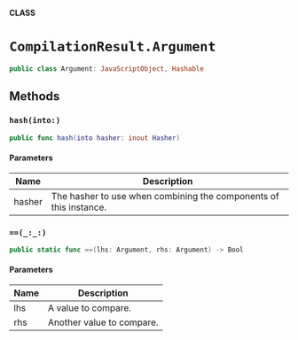 **CLASS**

# `CompilationResult.Argument`

```swift
public class Argument: JavaScriptObject, Hashable
```

## Methods
### `hash(into:)`

```swift
public func hash(into hasher: inout Hasher)
```

#### Parameters

| Name | Description |
| ---- | ----------- |
| hasher | The hasher to use when combining the components of this instance. |

### `==(_:_:)`

```swift
public static func ==(lhs: Argument, rhs: Argument) -> Bool
```

#### Parameters

| Name | Description |
| ---- | ----------- |
| lhs | A value to compare. |
| rhs | Another value to compare. |